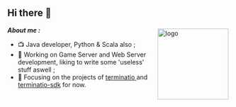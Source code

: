 
## Hi there 👋 
<img src="https://github-readme-stats.vercel.app/api?username=joezeo&show_icons=true&hide_title=true" alt="logo" height="160" align="right" style="margin: 5px; " />
 

***About me :***   

- 📺 Java developer, Python & Scala also ;
- 📄 Working on Game Server and Web Server development, liking to write some 'useless' stuff aswell ;
- 🔨 Focusing on the projects of <a href="https://github.com/Joezeo/terminatio">terminatio </a> and <a href="https://github.com/Joezeo/terminatio-sdk">terminatio-sdk</a> for now.  
<!--
[![Linkedin](https://img.shields.io/badge/-LinkedIn-blue?style=flat&logo=Linkedin&logoColor=white)](https://www.linkedin.cn/injobs/in/joezane)
-->
<!-- <img src="https://github-profile-trophy.vercel.app/?username=joezeo&theme=flat&column=7" alt="logo" height="160" align="center" style="margin: auto; margin-bottom: 20px;" /> -->

